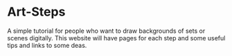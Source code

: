 # Art-Steps
A simple tutorial for people who want to draw backgrounds of sets or scenes digitally. This website will have pages for each step and some useful tips and links to some deas.
